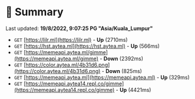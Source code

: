 # 📖 Summary
Last updated: **19/8/2022, 9:07:25 PG "Asia/Kuala_Lumpur"**

- `GET` [https://lilr.ml](https://lilr.ml) - **Up** (2710ms)
- `GET` [https://hst.aytea.ml](https://hst.aytea.ml) - **Up** (566ms)
- `GET` [https://memeapi.aytea.ml/gimme](https://memeapi.aytea.ml/gimme) - **Down** (2392ms)
- `GET` [https://color.aytea.ml/4b31d6.png](https://color.aytea.ml/4b31d6.png) - **Down** (825ms)
- `GET` [https://memeapi.aytea.ml](https://memeapi.aytea.ml) - **Up** (329ms)
- `GET` [https://memeapi.aytea14.repl.co/gimme](https://memeapi.aytea14.repl.co/gimme) - **Up** (4421ms)
